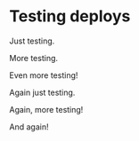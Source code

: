 # Testing deploys

Just testing.

More testing.

Even more testing!

Again just testing.

Again, more testing!

And again!
